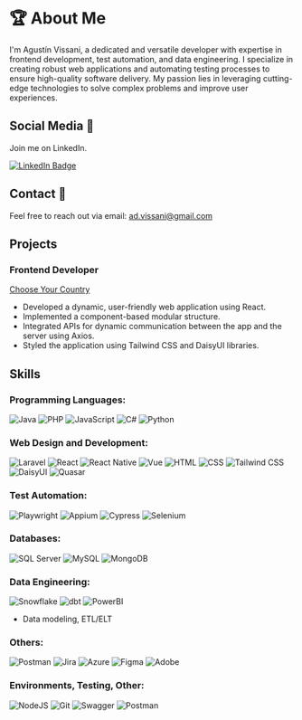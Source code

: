 # 🏆 About Me

I'm Agustín Vissani, a dedicated and versatile developer with expertise in frontend development, test automation, and data engineering. I specialize in creating robust web applications and automating testing processes to ensure high-quality software delivery. My passion lies in leveraging cutting-edge technologies to solve complex problems and improve user experiences.

## Social Media 📡
Join me on LinkedIn.

[![LinkedIn Badge](https://img.shields.io/badge/LinkedIn-0A66C2?style=for-the-badge&logo=linkedin&logoColor=white)](https://www.linkedin.com/in/agust%C3%ADn-vissani/)

## Contact 📧
Feel free to reach out via email: ad.vissani@gmail.com

## Projects

### Frontend Developer 
[Choose Your Country](https://choose-your-country.com/)

- Developed a dynamic, user-friendly web application using React.
- Implemented a component-based modular structure.
- Integrated APIs for dynamic communication between the app and the server using Axios.
- Styled the application using Tailwind CSS and DaisyUI libraries.


## Skills


### Programming Languages:
![Java](https://img.shields.io/badge/-Java-333333?style=flat&logo=java)
![PHP](https://img.shields.io/badge/-PHP-333333?style=flat&logo=php)
![JavaScript](https://img.shields.io/badge/-JavaScript-333333?style=flat&logo=javascript)
![C#](https://img.shields.io/badge/-C%23-333333?style=flat&logo=c-sharp)
![Python](https://img.shields.io/badge/-Python-333333?style=flat&logo=python)


### Web Design and Development:
![Laravel](https://img.shields.io/badge/-Laravel-333333?style=flat&logo=laravel)
![React](https://img.shields.io/badge/-React-333333?style=flat&logo=react)
![React Native](https://img.shields.io/badge/-React%20Native-333333?style=flat&logo=react)
![Vue](https://img.shields.io/badge/-Vue-333333?style=flat&logo=vue.js)
![HTML](https://img.shields.io/badge/-HTML-333333?style=flat&logo=html5)
![CSS](https://img.shields.io/badge/-CSS-333333?style=flat&logo=css3)
![Tailwind CSS](https://img.shields.io/badge/-Tailwind%20CSS-333333?style=flat&logo=tailwind-css)
![DaisyUI](https://img.shields.io/badge/-DaisyUI-333333?style=flat&logo=daisyui)
![Quasar](https://img.shields.io/badge/-Quasar-333333?style=flat&logo=quasar)

### Test Automation:
![Playwright](https://img.shields.io/badge/-Playwright-333333?style=flat&logo=playwright)
![Appium](https://img.shields.io/badge/-Appium-333333?style=flat&logo=appium)
![Cypress](https://img.shields.io/badge/-Cypress-333333?style=flat&logo=cypress)
![Selenium](https://img.shields.io/badge/-Selenium-333333?style=flat&logo=selenium)

### Databases:
![SQL Server](https://img.shields.io/badge/-SQL%20Server-333333?style=flat&logo=microsoft-sql-server)
![MySQL](https://img.shields.io/badge/-MySQL-333333?style=flat&logo=mysql)
![MongoDB](https://img.shields.io/badge/-MongoDB-333333?style=flat&logo=mongodb)

### Data Engineering:
![Snowflake](https://img.shields.io/badge/-Snowflake-333333?style=flat&logo=snowflake)
![dbt](https://img.shields.io/badge/-dbt-333333?style=flat&logo=dbt)
![PowerBI](https://img.shields.io/badge/-PowerBI-333333?style=flat&logo=power-bi)
- Data modeling, ETL/ELT

### Others:
![Postman](https://img.shields.io/badge/-Postman-333333?style=flat&logo=postman)
![Jira](https://img.shields.io/badge/-Jira-333333?style=flat&logo=jira)
![Azure](https://img.shields.io/badge/-Azure-333333?style=flat&logo=microsoft-azure)
![Figma](https://img.shields.io/badge/-Figma-333333?style=flat&logo=figma)
![Adobe](https://img.shields.io/badge/-Adobe-333333?style=flat&logo=adobe)

### Environments, Testing, Other:
![NodeJS](https://img.shields.io/badge/-NodeJS-333333?style=flat&logo=node.js)
![Git](https://img.shields.io/badge/-Git-333333?style=flat&logo=git)
![Swagger](https://img.shields.io/badge/-Swagger-333333?style=flat&logo=swagger)
![Postman](https://img.shields.io/badge/-Postman-333333?style=flat&logo=postman)

